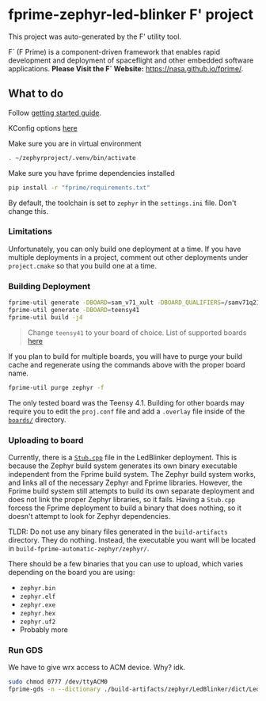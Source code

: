 # fprime-zephyr-led-blinker F' project

This project was auto-generated by the F' utility tool. 

F´ (F Prime) is a component-driven framework that enables rapid development and deployment of spaceflight and other embedded software applications.
**Please Visit the F´ Website:** https://nasa.github.io/fprime/.


## What to do

Follow [getting started guide](https://docs.zephyrproject.org/latest/develop/getting_started/index.html).

KConfig options [here](https://docs.zephyrproject.org/latest/kconfig.html)

Make sure you are in virtual environment
```sh
. ~/zephyrproject/.venv/bin/activate
```

Make sure you have fprime dependencies installed
```sh
pip install -r "fprime/requirements.txt"
```

By default, the toolchain is set to `zephyr` in the `settings.ini` file. Don't change this.

### Limitations

Unfortunately, you can only build one deployment at a time. If you have multiple deployments in a project, comment out other deployments under `project.cmake` so that you build one at a time.

### Building Deployment
```sh
fprime-util generate -DBOARD=sam_v71_xult -DBOARD_QUALIFIERS=/samv71q21b
fprime-util generate -DBOARD=teensy41
fprime-util build -j4
```
> Change `teensy41` to your board of choice. List of supported boards [here](https://docs.zephyrproject.org/latest/boards/index.html#boards)

If you plan to build for multiple boards, you will have to purge your build cache and regenerate using the commands above with the proper board name.
```sh
fprime-util purge zephyr -f
```

The only tested board was the Teensy 4.1. Building for other boards may require you to edit the `proj.conf` file and add a `.overlay` file inside of the [`boards/`](./boards/) directory.

### Uploading to board
Currently, there is a [`Stub.cpp`](./LedBlinker/Stub.cpp) file in the LedBlinker deployment. This is because the Zephyr build system generates its own binary executable independent from the Fprime build system. The Zephyr build system works, and links all of the necessary Zephyr and Fprime libraries. However, the Fprime build system still attempts to build its own separate deployment and does not link the proper Zephyr libraries, so it fails. Having a `Stub.cpp` forcess the Fprime deployment to build a binary that does nothing, so it doesn't attempt to look for Zephyr dependencies. 

TLDR: Do not use any binary files generated in the `build-artifacts` directory. They do nothing. Instead, the executable you want will be located in `build-fprime-automatic-zephyr/zephyr/`. 

There should be a few binaries that you can use to upload, which varies depending on the board you are using:
- `zephyr.bin`
- `zephyr.elf`
- `zephyr.exe`
- `zephyr.hex`
- `zephyr.uf2`
- Probably more

### Run GDS
We have to give wrx access to ACM device. Why? idk.
```sh
sudo chmod 0777 /dev/ttyACM0
fprime-gds -n --dictionary ./build-artifacts/zephyr/LedBlinker/dict/LedBlinkerTopologyAppDictionary.xml --comm-adapter uart --uart-device /dev/ttyACM0 --uart-baud 115200
```
